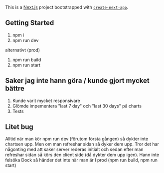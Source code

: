 This is a [Next.js](https://nextjs.org/) project bootstrapped with [`create-next-app`](https://github.com/vercel/next.js/tree/canary/packages/create-next-app).

## Getting Started

1. npm i
2. npm run dev

alternativt (prod)

1. npm run build
2. npm run start

## Saker jag inte hann göra / kunde gjort mycket bättre

1. Kunde varit mycket responsivare
2. Glömde impementera "last 7 day" och "last 30 days" på charts
3. Tests

## Litet bug
Alltid när man kör npm run dev (förutom första gången) så dykter inte chartsen upp. Men om man refreshar sidan så dyker dem upp.
Tror det har någonting med att saker server rederas initialt och sedan efter man refreshar sidan så körs den client side (då dykter dem upp igen). Hann inte felsöka
Dock så händer det inte när man är I prod (npm run build, npm run start)
   
